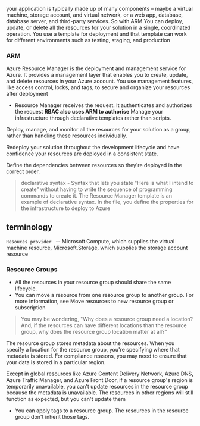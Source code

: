 your application is typically made up of many components – maybe a virtual machine, storage account, and virtual network, or a web app, database, database server, and third-party services. 
So with ARM You can deploy, update, or delete all the resources for your solution in a single, coordinated operation. You use a template for deployment and that template can work for different environments such as testing, staging, and production


### ARM
Azure Resource Manager is the deployment and management service for Azure. It provides a management layer that enables you to create, update, and delete resources in your Azure account. You use management features, like access control, locks, and tags, to secure and organize your resources after deployment

- Resource Manager receives the request. It authenticates and authorizes the request **RBAC also uses ARM to authorise**
Manage your infrastructure through declarative templates rather than scripts.

Deploy, manage, and monitor all the resources for your solution as a group, rather than handling these resources individually.

Redeploy your solution throughout the development lifecycle and have confidence your resources are deployed in a consistent state.

Define the dependencies between resources so they're deployed in the correct order.

> declarative syntax - Syntax that lets you state "Here is what I intend to create" without having to write the sequence of programming commands to create it. The Resource Manager template is an example of declarative syntax. In the file, you define the properties for the infrastructure to deploy to Azure

## terminology

`Resouces provider ` -- Microsoft.Compute, which supplies the virtual machine resource, Microsoft.Storage, which supplies the storage account resource

### Resource Groups
- All the resources in your resource group should share the same lifecycle. 
- You can move a resource from one resource group to another group. For more information, see Move resources to new resource group or subscription
> You may be wondering, "Why does a resource group need a location? And, if the resources can have different locations than the resource group, why does the resource group location matter at all?"

The resource group stores metadata about the resources. When you specify a location for the resource group, you're specifying where that metadata is stored. For compliance reasons, you may need to ensure that your data is stored in a particular region.

Except in global resources like Azure Content Delivery Network, Azure DNS, Azure Traffic Manager, and Azure Front Door, if a resource group's region is temporarily unavailable, you can't update resources in the resource group because the metadata is unavailable. The resources in other regions will still function as expected, but you can't update them

- You can apply tags to a resource group. The resources in the resource group don't inherit those tags.
